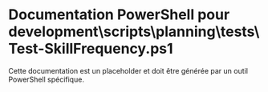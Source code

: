 # Documentation PowerShell pour development\scripts\planning\tests\Test-SkillFrequency.ps1

Cette documentation est un placeholder et doit être générée par un outil PowerShell spécifique.
